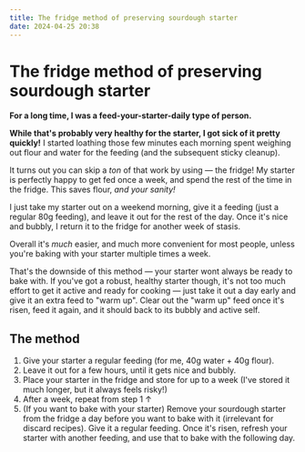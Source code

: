 ```yaml
---
title: The fridge method of preserving sourdough starter
date: 2024-04-25 20:38
---
```


# The fridge method of preserving sourdough starter

**For a long time, I was a feed-your-starter-daily type of person.**

**While that's probably very healthy for the starter, I got sick of it pretty quickly!** I started loathing those few minutes each morning spent weighing out flour and water for the feeding (and the subsequent sticky cleanup).

It turns out you can skip a _ton_ of that work by using — the fridge! My starter is perfectly happy to get fed once a week, and spend the rest of the time in the fridge. This saves flour, _and your sanity!_

I just take my starter out on a weekend morning, give it a feeding (just a regular 80g feeding), and leave it out for the rest of the day. Once it's nice and bubbly, I return it to the fridge for another week of stasis.

Overall it's _much_ easier, and much more convenient for most people, unless you're baking with your starter multiple times a week.

That's the downside of this method — your starter wont always be ready to bake with. If you've got a robust, healthy starter though, it's not too much effort to get it active and ready for cooking — just take it out a day early and give it an extra feed to "warm up". Clear out the "warm up" feed once it's risen, feed it again, and it should back to its bubbly and active self.

## The method

1. Give your starter a regular feeding (for me, 40g water + 40g flour).
2. Leave it out for a few hours, until it gets nice and bubbly.
3. Place your starter in the fridge and store for up to a week (I've stored it much longer, but it always feels risky!)
4. After a week, repeat from step 1 ↑
5. (If you want to bake with your starter) Remove your sourdough starter from the fridge a day before you want to bake with it (irrelevant for discard recipes). Give it a regular feeding. Once it's risen, refresh your starter with another feeding, and use that to bake with the following day.
